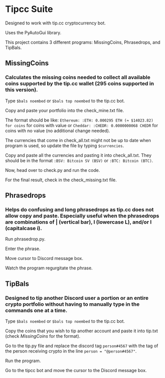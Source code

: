 # Tipcc Suite

Designed to work with tip.cc cryptocurrency bot.

Uses the PyAutoGui library.

This project contains 3 different programs: MissingCoins, Phrasedrops, and TipBals.


## **MissingCoins**

### Calculates the missing coins needed to collect all available coins supported by the tip.cc wallet (295 coins supported in this version).

Type `$bals noembed` or `$bals top noembed` to the tip.cc bot.

Copy and paste your portfolio into the check_mine.txt file. 

The format should be like: `Ethereum: :ETH: 0.000295 ETH (≈ $14023.82) for coins` for coins with value or `Cheddar: :CHEDR: 0.0000000068 CHEDR` for coins with no value (no additional change needed).

The currencies that come in check_all.txt might not be up to date when program is used, so update the file by typing `$currencies`.

Copy and paste all the currencies and pasting it into check_all.txt. They should be in the format `:BSV: Bitcoin SV (BSV)` or `:BTC: Bitcoin (BTC)`.

Now, head over to check.py and run the code. 

For the final result, check in the check_missing.txt file.


## **Phrasedrops**

### Helps do confusing and long phrasedrops as tip.cc does not allow copy and paste. Especially useful when the phrasedrops are combinations of | (vertical bar), l (lowercase L), and/or I (capitalcase i).

Run phrasedrop.py.

Enter the phrase. 

Move cursor to Discord message box. 

Watch the program regurgitate the phrase. 

## **TipBals**

### Designed to tip another Discord user a portion or an entire crypto portfolio without having to manually type in the commands one at a time.

Type `$bals noembed` or `$bals top noembed` to the tip.cc bot.

Copy the coins that you wish to tip another account and paste it into tip.txt (check *MissingCoins* for the format).

Go to the tip.py file and replace the discord tag `person#4567` with the tag of the person receiving crypto in the line `person = "@person#4567"`.

Run the program.

Go to the tipcc bot and move the cursor to the Discord message box.
